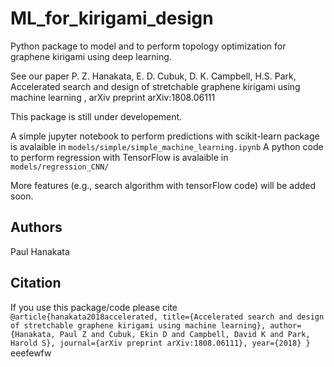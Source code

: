 # ML_for_kirigami_design
Python package to model and to perform topology optimization for graphene kirigami using deep learning.

See our paper 
P. Z. Hanakata, E. D. Cubuk, D. K. Campbell, H.S. Park, Accelerated search and design of stretchable graphene kirigami using machine learning
, arXiv preprint arXiv:1808.06111


This package is still under developement. 

A simple jupyter notebook to perform predictions with scikit-learn package is avalaible in `models/simple/simple_machine_learning.ipynb`
A python code to perform regression with TensorFlow is avalaible in `models/regression_CNN/`


More features (e.g., search algorithm with tensorFlow code) will be added soon.

## Authors
Paul Hanakata

## Citation

If you use this package/code please cite 
``@article{hanakata2018accelerated,
  title={Accelerated search and design of stretchable graphene kirigami using machine learning},
  author={Hanakata, Paul Z and Cubuk, Ekin D and Campbell, David K and Park, Harold S},
  journal={arXiv preprint arXiv:1808.06111},
  year={2018}
}``
eeefewfw
